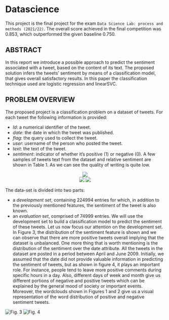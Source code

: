 # Datascience
This project is the final project for the exam `Data Science Lab: process and methods (2021/22)`. The overall score achieved in the final competition was 0.853, which outperformed the given baseline 0.750.

## ABSTRACT
In this report we introduce a possible approach to predict the sentiment associated with a tweet, based on the content of its text. The proposed solution infers the tweets’ sentiment by means of a classification model, that gives overall satisfactory results. In this paper the classification technique used
are logistic regression and linearSVC.

## PROBLEM OVERVIEW
The proposed project is a classification problem on a dataset of tweets. For each tweet the following information is provided:
- *Id*: a numerical identifier of the tweet.
- *date*: the date in which the tweet was published.
- *flag*: the query used to collect the tweet.
- *user*: username of the person who posted the tweet.
- *text*: the text of the tweet.
- *sentiment*: indicator of whether it’s positive (1) or negative (0).
A few samples of tweets text from the dataset and relative sentiment are shown in Table 1. As we can see the quality of writing is quite low.

<div align="center">
 <img src="https://github.com/MatteoM95/Twitter-Sentiment-Analisys/blob/master/Images/TableI.png height="200px">
 <br>
 <img src="https://github.com/MatteoM95/Twitter-Sentiment-Analisys/blob/master/Images/WordCloudNegative.svg height="200px">
 <img src="https://github.com/MatteoM95/Twitter-Sentiment-Analisys/blob/master/Images/WordCloudPositive.svg height="200px">
</div>

The data-set is divided into two parts:
- a *development set*, containing 224994 entries for which, in addition to the previously mentioned features, the sentiment of the tweet is also known.
- an *evaluation set*, comprised of 74999 entries. We will use the development set to build a classification model to predict the sentiment of these tweets.
Let us now focus our attention on the development set.
In Figure 3, the distribution of the sentiment feature is shown and we can observe that there are more positive tweets
overall implying that the dataset is unbalanced.
One more thing that is worth mentioning is the distribution of the sentiment over the date attribute. All the tweets in the dataset are posted in a period between April and June 2009. Initially, we assumed that the date did not provide valuable information in predicting the sentiment of tweets, but as shown in figure 4, it plays an important role. For instance, people tend to leave more positive comments during specific hours in a day. Also, different days of week and month give us different portions of negative and positive tweets which can be explained by the general mood of society or important events.
Moreover, the wordclouds shown in Figures 1 and 2 give us a visual representation of the word distribution of positive and negative sentiment tweets.

![Fig. 3](https://github.com/MatteoM95/Twitter-Sentiment-Analisys/blob/master/Images/DistributionOfSentiment.svg "Fig. 3")
![Fig. 4](https://github.com/MatteoM95/Twitter-Sentiment-Analisys/blob/master/Images/dateDistributionHour.svg "Fig. 4")

##
